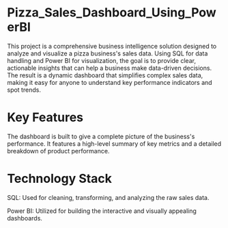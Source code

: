 # Pizza_Sales_Dashboard_Using_PowerBI
This project is a comprehensive business intelligence solution designed to analyze and visualize a pizza business's sales data. Using SQL for data handling and Power BI for visualization, the goal is to provide clear, actionable insights that can help a business make data-driven decisions. The result is a dynamic dashboard that simplifies complex sales data, making it easy for anyone to understand key performance indicators and spot trends.

# Key Features
The dashboard is built to give a complete picture of the business's performance. It features a high-level summary of key metrics and a detailed breakdown of product performance.

# Technology Stack
SQL: Used for cleaning, transforming, and analyzing the raw sales data.

Power BI: Utilized for building the interactive and visually appealing dashboards.
